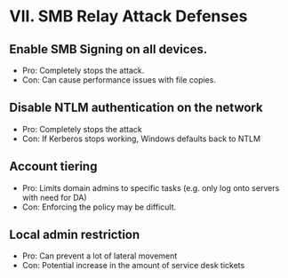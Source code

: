 # VII. SMB Relay Attack Defenses

## Enable SMB Signing on all devices.

- Pro: Completely stops the attack.
- Con: Can cause performance issues with file copies.

## Disable NTLM authentication on the network

- Pro: Completely stops the attack
- Con: If Kerberos stops working, Windows defaults back to NTLM

## Account tiering

- Pro: Limits domain admins to specific tasks (e.g. only log onto servers with need for DA)
- Con: Enforcing the policy may be difficult.

## Local admin restriction

- Pro: Can prevent a lot of lateral movement
- Con: Potential increase in the amount of service desk tickets